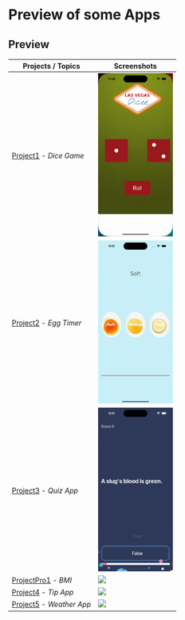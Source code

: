 # Preview of some Apps

## Preview

Projects / Topics                                                                                                                                                            | Screenshots
---                                                                                                                                                                          |---
[Project1](Dicee) - *Dice Game*                                      <br/><sub>                            </sub> | <img src="https://github.com/chingizagha/iOS_UIKit/blob/main/gif/diceGame.gif" width="150">  |
[Project2](EggTimer) - *Egg Timer*                                        <br/><sub>                                             </sub> | <img src="https://github.com/chingizagha/iOS_UIKit/blob/main/gif/eggTimer.gif" width="150">  |
[Project3](Quizzler) - *Quiz App*                  <br/><sub>                                  </sub> | <img src="https://github.com/chingizagha/iOS_UIKit/blob/main/gif/QuizGame.gif" width="150">  |
[ProjectPro1](BMI-Calculator) - *BMI*                                 <br/><sub>                                                                         </sub> |  <img src="https://github.com/chingizagha/iOS_UIKit/blob/main/gif/BMI.gif" width="150"> |
[Project4](Tipsy) - *Tip App*                                        <br/><sub>                   </sub> | <img src="https://github.com/chingizagha/iOS_UIKit/blob/main/gif/TipApp.gif" width="150">|
[Project5](Clima(WeatherApp)) - *Weather App*                                      <br/><sub>                   </sub> | <img src="https://github.com/chingizagha/iOS_UIKit/blob/main/gif/WeatherApp.gif" width="150"> |


